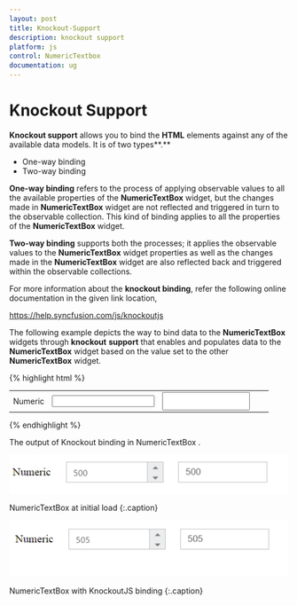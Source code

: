 ```yaml
---
layout: post
title: Knockout-Support
description: knockout support
platform: js
control: NumericTextbox
documentation: ug
---
```


# Knockout Support

**Knockout support** allows you to bind the **HTML** elements against any of the available data models. It is of two types**.**

* One-way binding
* Two-way binding



**One-way binding** refers to the process of applying observable values to all the available properties of the **NumericTextBox** widget, but the changes made in **NumericTextBox** widget are not reflected and triggered in turn to the observable collection. This kind of binding applies to all the properties of the **NumericTextBox** widget.

**Two-way binding** supports both the processes; it applies the observable values to the **NumericTextBox** widget properties as well as the changes made in the **NumericTextBox** widget are also reflected back and triggered within the observable collections. 

For more information about the **knockout binding**, refer the following online documentation in the given link location,

<https://help.syncfusion.com/js/knockoutjs>

The following example depicts the way to bind data to the **NumericTextBox** widgets through **knockout** **support** that enables and populates data to the **NumericTextBox** widget based on the value set to the other **NumericTextBox** widget.

{% highlight html %}

<!DOCTYPE html>
<html xmlns="http://www.w3.org/1999/xhtml">
<head>
    <title></title>
    <link href="http://cdn.syncfusion.com/{{ site.releaseversion }}/js/web/flat-azure/ej.web.all.min.css" rel="stylesheet" />
    <script src="http://cdn.syncfusion.com/js/assets/external/jquery-1.10.2.min.js"></script>
    <script src="http://cdn.syncfusion.com/js/assets/external/knockout.min.js"></script>
    <script src="http://cdn.syncfusion.com/{{ site.releaseversion }}/js/web/ej.web.all.min.js"> </script>
    <script src="http://cdn.syncfusion.com/{{ site.releaseversion }}/js/ej.widget.ko.min.js"></script>

</head>
<body>
    <div id="center">
        <table cellpadding="10">
            <tbody>
                <tr>
                    <td>
                        <label for="numeric">Numeric</label>
                    </td>
                    <td>
                        <input id="numeric" type="text" data-bind="ejNumericTextbox: { value: nvalue }" />
                    </td>
                    <td>
                        <input type="text" class="input ejinputtext" data-bind="value: nvalue" />
                    </td>
                </tr>              
            </tbody>
        </table>
    </div>
    <script type="text/javascript">
        window.viewModel = {
            nvalue: ko.observable(100)
        }
        jQuery(function ($) {
            ko.applyBindings(viewModel);          
        });
    </script>
    <style>
        .input {
            height: 27px;
            text-indent: 10px;
            width: 81%;
        }
    </style>
</body>
</html>



{% endhighlight %}





The output of Knockout binding in NumericTextBox .



![](/js/NumericTextBox/Knockout-Support_images/Knockout-Support_img1.png)

NumericTextBox at initial load
{:.caption}

![](/js/NumericTextBox/Knockout-Support_images/Knockout-Support_img2.png)

NumericTextBox with KnockoutJS binding
{:.caption}

